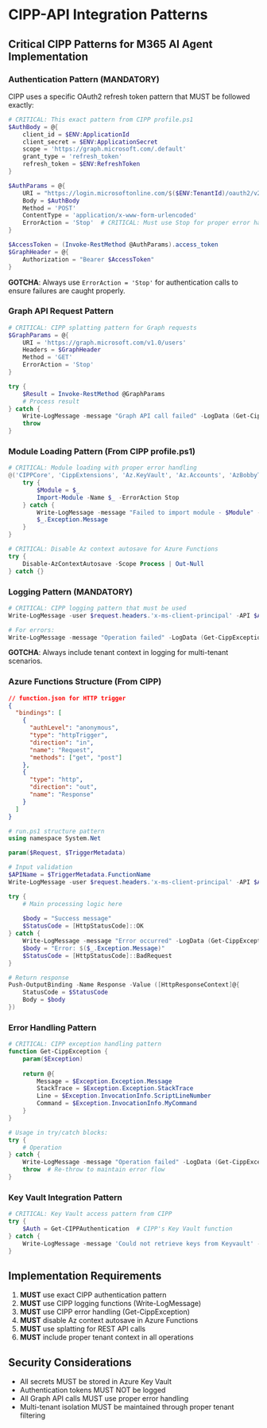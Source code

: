 # CIPP-API Integration Patterns

## Critical CIPP Patterns for M365 AI Agent Implementation

### Authentication Pattern (MANDATORY)

CIPP uses a specific OAuth2 refresh token pattern that MUST be followed exactly:

```powershell
# CRITICAL: This exact pattern from CIPP profile.ps1
$AuthBody = @{
    client_id = $ENV:ApplicationId
    client_secret = $ENV:ApplicationSecret
    scope = 'https://graph.microsoft.com/.default'
    grant_type = 'refresh_token'
    refresh_token = $ENV:RefreshToken
}

$AuthParams = @{
    URI = "https://login.microsoftonline.com/$($ENV:TenantId)/oauth2/v2.0/token"
    Body = $AuthBody
    Method = 'POST'
    ContentType = 'application/x-www-form-urlencoded'
    ErrorAction = 'Stop'  # CRITICAL: Must use Stop for proper error handling
}

$AccessToken = (Invoke-RestMethod @AuthParams).access_token
$GraphHeader = @{
    Authorization = "Bearer $AccessToken"
}
```

**GOTCHA**: Always use `ErrorAction = 'Stop'` for authentication calls to ensure failures are caught properly.

### Graph API Request Pattern

```powershell
# CRITICAL: CIPP splatting pattern for Graph requests
$GraphParams = @{
    URI = 'https://graph.microsoft.com/v1.0/users'
    Headers = $GraphHeader
    Method = 'GET'
    ErrorAction = 'Stop'
}

try {
    $Result = Invoke-RestMethod @GraphParams
    # Process result
} catch {
    Write-LogMessage -message "Graph API call failed" -LogData (Get-CippException -Exception $_) -Sev 'Error'
    throw
}
```

### Module Loading Pattern (From CIPP profile.ps1)

```powershell
# CRITICAL: Module loading with proper error handling
@('CIPPCore', 'CippExtensions', 'Az.KeyVault', 'Az.Accounts', 'AzBobbyTables') | ForEach-Object {
    try {
        $Module = $_
        Import-Module -Name $_ -ErrorAction Stop
    } catch {
        Write-LogMessage -message "Failed to import module - $Module" -LogData (Get-CippException -Exception $_) -Sev 'debug'
        $_.Exception.Message
    }
}

# CRITICAL: Disable Az context autosave for Azure Functions
try {
    Disable-AzContextAutosave -Scope Process | Out-Null
} catch {}
```

### Logging Pattern (MANDATORY)

```powershell
# CRITICAL: CIPP logging pattern that must be used
Write-LogMessage -user $request.headers.'x-ms-client-principal' -API $APINAME -message "Processing request" -Sev "Info" -tenant $TenantFilter

# For errors:
Write-LogMessage -message "Operation failed" -LogData (Get-CippException -Exception $_) -Sev "Error" -tenant $TenantFilter
```

**GOTCHA**: Always include tenant context in logging for multi-tenant scenarios.

### Azure Functions Structure (From CIPP)

```json
// function.json for HTTP trigger
{
  "bindings": [
    {
      "authLevel": "anonymous",
      "type": "httpTrigger", 
      "direction": "in",
      "name": "Request",
      "methods": ["get", "post"]
    },
    {
      "type": "http",
      "direction": "out", 
      "name": "Response"
    }
  ]
}
```

```powershell
# run.ps1 structure pattern
using namespace System.Net

param($Request, $TriggerMetadata)

# Input validation
$APIName = $TriggerMetadata.FunctionName
Write-LogMessage -user $request.headers.'x-ms-client-principal' -API $APINAME -message 'Accessed this API' -Sev 'Debug'

try {
    # Main processing logic here
    
    $body = "Success message"
    $StatusCode = [HttpStatusCode]::OK
} catch {
    Write-LogMessage -message "Error occurred" -LogData (Get-CippException -Exception $_) -Sev 'Error'
    $body = "Error: $($_.Exception.Message)"
    $StatusCode = [HttpStatusCode]::BadRequest
}

# Return response
Push-OutputBinding -Name Response -Value ([HttpResponseContext]@{
    StatusCode = $StatusCode
    Body = $body
})
```

### Error Handling Pattern

```powershell
# CRITICAL: CIPP exception handling pattern
function Get-CippException {
    param($Exception)
    
    return @{
        Message = $Exception.Exception.Message
        StackTrace = $Exception.Exception.StackTrace
        Line = $Exception.InvocationInfo.ScriptLineNumber
        Command = $Exception.InvocationInfo.MyCommand
    }
}

# Usage in try/catch blocks:
try {
    # Operation
} catch {
    Write-LogMessage -message "Operation failed" -LogData (Get-CippException -Exception $_) -Sev "Error"
    throw  # Re-throw to maintain error flow
}
```

### Key Vault Integration Pattern

```powershell
# CRITICAL: Key Vault access pattern from CIPP
try {
    $Auth = Get-CIPPAuthentication  # CIPP's Key Vault function
} catch {
    Write-LogMessage -message 'Could not retrieve keys from Keyvault' -LogData (Get-CippException -Exception $_) -Sev 'debug'
}
```

## Implementation Requirements

1. **MUST** use exact CIPP authentication pattern
2. **MUST** use CIPP logging functions (Write-LogMessage)
3. **MUST** use CIPP error handling (Get-CippException)
4. **MUST** disable Az context autosave in Azure Functions
5. **MUST** use splatting for REST API calls
6. **MUST** include proper tenant context in all operations

## Security Considerations

- All secrets MUST be stored in Azure Key Vault
- Authentication tokens MUST NOT be logged
- All Graph API calls MUST use proper error handling
- Multi-tenant isolation MUST be maintained through proper tenant filtering